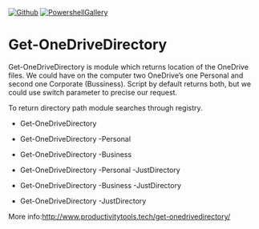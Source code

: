 ﻿[![Github](http://www.productivitytools.tech/wp-content/uploads/2018/12/Github40px.png)](https://github.com/pwujczyk/ProductivityTools.PSGetOneDriveDirectory/)
 [![PowershellGallery](https://www.powershellgallery.com/Content/Images/Branding/psgallerylogo.png)](http://www.wp.pl/)
 
 
 
 # Get-OneDriveDirectory
Get-OneDriveDirectory is module which returns location of the OneDrive files. We could have on the computer two OneDrive’s one Personal and second one Corporate (Bussiness). Script by default returns both, but we could use switch parameter to precise our request.

To return directory path module searches through registry.



- Get-OneDriveDirectory

- Get-OneDriveDirectory -Personal

- Get-OneDriveDirectory -Business

- Get-OneDriveDirectory -Personal -JustDirectory
- Get-OneDriveDirectory -Business -JustDirectory

- Get-OneDriveDirectory -JustDirectory



More info:http://www.productivitytools.tech/get-onedrivedirectory/
